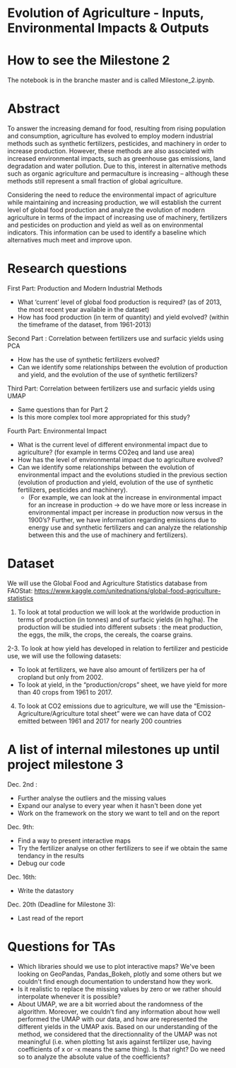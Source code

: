 # Evolution of Agriculture - Inputs, Environmental Impacts & Outputs

# How to see the Milestone 2
The notebook is in the branche master and is called Milestone_2.ipynb. 

# Abstract
To answer the increasing demand for food, resulting from rising population and consumption, agriculture has evolved to employ modern industrial methods such as synthetic fertilizers, pesticides, and machinery in order to increase production.  However, these methods are also associated with increased environmental impacts, such as greenhouse gas emissions, land degradation and water pollution. Due to this, interest in alternative methods such as organic agriculture and permaculture is increasing – although these methods still represent a small fraction of global agriculture.
 
Considering the need to reduce the environmental impact of agriculture while maintaining and increasing production, we will establish the current level of global food production and analyze the evolution of modern agriculture in terms of the impact of increasing use of machinery, fertilizers and pesticides on production and yield as well as on environmental indicators. This information can be used to identify a baseline which alternatives much meet and improve upon. 


# Research questions
First Part: Production and Modern Industrial Methods
- What ‘current’ level of global food production is required? (as of 2013, the most recent year available in the dataset)
- How has food production (in term of quantity) and yield evolved? (within the timeframe of the dataset, from 1961-2013)

Second Part : Correlation between fertilizers use and surfacic yields using PCA
- How has the use of synthetic fertilizers evolved? 
- Can we identify some relationships between the evolution of production and yield, and the evolution of the use of synthetic fertilizers? 
  
Third Part: Correlation between fertilizers use and surfacic yields using UMAP
- Same questions than for Part 2
- Is this more complex tool more appropriated for this study?

Fourth Part: Environmental Impact
- What is the current level of different environmental impact due to agriculture? (for example in terms CO2eq and land use area) 
- How has the level of environmental impact due to agriculture evolved? 
- Can we identify some relationships between the evolution of environmental impact and the evolutions studied in the previous section (evolution of production and yield, evolution of the use of synthetic fertilizers, pesticides and machinery). 
  - (For example, we can look at the increase in environmental impact for an increase in production → do we have more or less increase in environmental impact per increase in production now versus in the 1900’s? Further,  we have information regarding emissions due to energy use and synthetic fertilizers and can analyze the relationship between this and the use of machinery and fertilizers).


# Dataset
We will use the Global Food and Agriculture Statistics database from FAOStat: 
https://www.kaggle.com/unitednations/global-food-agriculture-statistics

1. To look at total production we will look at the worldwide production in terms of production (in tonnes) and of surfacic yields (in hg/ha). The production will be studied into different subsets : the meat production, the eggs, the milk, the crops, the cereals, the coarse grains.

2-3. To look at how yield has developed in relation to fertilizer and pesticide use, we will use the following datasets:
 - To look at fertilizers, we have also amount of fertilizers per ha of cropland but only from 2002.
 - To look at yield, in the “production/crops” sheet, we have yield for more than 40 crops from 1961 to 2017.

4. To look at CO2 emissions due to agriculture, we will use the “Emission-Agriculture/Agriculture total sheet” were we can have data of CO2 emitted between 1961 and 2017 for nearly 200 countries


# A list of internal milestones up until project milestone 3
Dec. 2nd :
- Further analyse the outliers and the missing values
- Expand our analyse to every year when it hasn't been done yet
- Work on the framework on the story we want to tell and on the report

Dec. 9th:
- Find a way to present interactive maps 
- Try the fertilizer analyse on other fertilizers to see if we obtain the same tendancy in the results
- Debug our code 
  
Dec. 16th:
- Write the datastory

Dec. 20th (Deadline for Milestone 3):
- Last read of the report


# Questions for TAs
- Which libraries should we use to plot interactive maps? We've been looking on GeoPandas, Pandas_Bokeh, plotly and some others but we couldn't find enough documentation to understand how they work.
- Is it realistic to replace the missing values by zero or we rather should interpolate whenever it is possible?
- About UMAP, we are a bit worried about the randomness of the algorithm. Moreover, we couldn't find any information about how well performed the UMAP with our data, and how are represented the different yields in the UMAP axis. Based on our understanding of the method, we considered that the directionnality of the UMAP was not meaningful (i.e. when plotting 1st axis against fertilizer use, having coefficients of x or -x means the same thing). Is that right? Do we need so to analyze the absolute value of the coefficients? 
